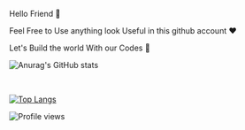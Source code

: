 Hello Friend 🙂



  Feel Free to Use anything look Useful in this github account ❤️
  
  
  
  
  
  Let's Build the world With our Codes  🌚

![Anurag's GitHub stats](https://github-readme-stats.vercel.app/api?username=karimbaggari&show_icons=true&theme=radical)



<br/>



[![Top Langs](https://github-readme-stats.vercel.app/api/top-langs/?username=karimbaggari&hide=html,scss,sass,css)](https://github.com/anuraghazra/github-readme-stats)




![Profile views](https://gpvc.arturio.dev/karimbaggari)

